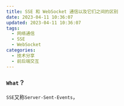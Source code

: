 ```yaml
---
title: SSE 和 WebSocket 通信以及它们之间的区别
date: 2023-04-11 10:36:07
updated: 2023-04-11 10:36:07
tags:
  - 网络通信
  - SSE
  - WebSocket
categories:
  - 技术分享
  - 前后端交互
---
```


### `What`？

`SSE`又称`Server-Sent-Events`，

<!-- more -->
